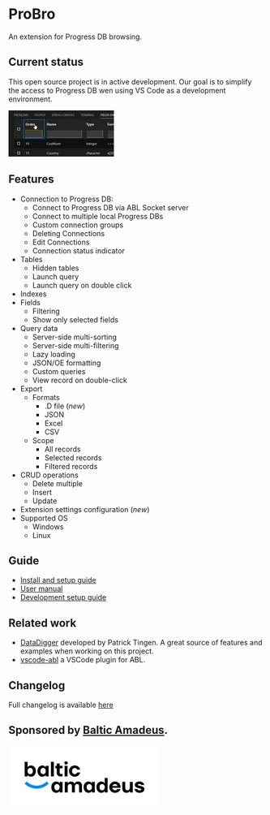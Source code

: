 # ProBro

An extension for Progress DB browsing.

## Current status
This open source project is in active development. Our goal is to simplify the access to Progress DB wen using VS Code as a development environment.

<img src="resources/images/multisorting.gif">

## Features
- Connection to Progress DB:
  - Connect to Progress DB via ABL Socket server
  - Connect to multiple local Progress DBs
  - Custom connection groups
  - Deleting Connections
  - Edit Connections
  - Connection status indicator
- Tables
  - Hidden tables
  - Launch query
  - Launch query on double click
- Indexes
- Fields
  - Filtering
  - Show only selected fields
- Query data
  - Server-side multi-sorting
  - Server-side multi-filtering
  - Lazy loading
  - JSON/OE formatting
  - Custom queries
  - View record on double-click
- Export
  - Formats
    - .D file (*new*)
    - JSON
    - Excel
    - CSV
  - Scope
    - All records
    - Selected records
    - Filtered records
- CRUD operations
  - Delete multiple
  - Insert
  - Update
- Extension settings configuration (*new*)
- Supported OS
  - Windows
  - Linux
## Guide
- [Install and setup guide](resources/markdown/setup.md)
- [User manual](resources/markdown/manual.md)
- [Development setup guide](resources/markdown/dev_env_setup.md)

## Related work
- [DataDigger](https://datadigger.wordpress.com/) developed by Patrick Tingen. A great source of features and examples when working on this project.
- [vscode-abl](https://github.com/chriscamicas/vscode-abl) a VSCode plugin for ABL.

## Changelog

Full changelog is available [here](CHANGELOG.md)

## Sponsored by [Baltic Amadeus](https://www.ba.lt/en).

[![BA](resources/images/Balticmadeus_RGB-01.jpg)](https://www.ba.lt/en)<br>
